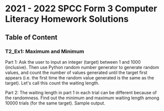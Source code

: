 # 2021 - 2022 SPCC Form 3 Computer Literacy Homework Solutions

## Table of Content

### T2_Ex1: Maximum and Minimum
Part 1: Ask the user to input an integer (target) between 1 and 1000 (inclusive). Then use Python
random number generator to generate random values, and count the number of values
generated until the target first appears (i.e. the first time the random value generated is the
same as the target). Let's call this count the waiting length.

Part 2: The waiting length in part 1 in each trial can be different because of the randomness. Find out
the minimum and maximum waiting length among 10000 trials (for the same target). Sample
output.

